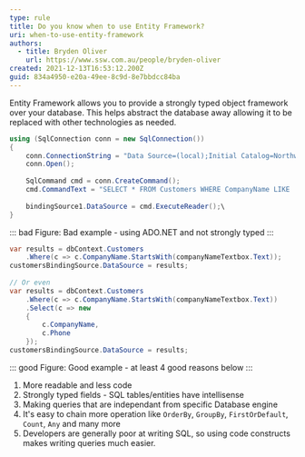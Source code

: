 ```yaml
---
type: rule
title: Do you know when to use Entity Framework?
uri: when-to-use-entity-framework
authors:
  - title: Bryden Oliver
    url: https://www.ssw.com.au/people/bryden-oliver
created: 2021-12-13T16:53:12.200Z
guid: 834a4950-e20a-49ee-8c9d-8e7bbdcc84ba
---
```

Entity Framework allows you to provide a strongly typed object framework over your database. This helps abstract the database away allowing it to be replaced with other technologies as needed.

<!--endintro-->

```cs
using (SqlConnection conn = new SqlConnection())
{
    conn.ConnectionString = "Data Source=(local);Initial Catalog=Northwind;Integrated Security=True";
    conn.Open();
  
    SqlCommand cmd = conn.CreateCommand();
    cmd.CommandText = "SELECT * FROM Customers WHERE CompanyName LIKE '" + companyNameTextbox.Text + "%'";
  
    bindingSource1.DataSource = cmd.ExecuteReader();\
}
```

::: bad
Figure: Bad example - using ADO.NET and not strongly typed
:::

```cs
var results = dbContext.Customers
    .Where(c => c.CompanyName.StartsWith(companyNameTextbox.Text));
customersBindingSource.DataSource = results;
  
// Or even
var results = dbContext.Customers
    .Where(c => c.CompanyName.StartsWith(companyNameTextbox.Text))
    .Select(c => new
    {
        c.CompanyName,
        c.Phone
    });
customersBindingSource.DataSource = results;
```

::: good
Figure: Good example - at least 4 good reasons below
:::

1. More readable and less code
2. Strongly typed fields - SQL tables/entities have intellisense
3. Making queries that are independant from specific Database engine
4. It's easy to chain more operation like `OrderBy`, `GroupBy`, `FirstOrDefault`, `Count`, `Any` and many more
5. Developers are generally poor at writing SQL, so using code constructs makes writing queries much easier.